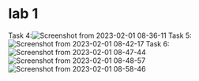 # lab 1
Task 4:![Screenshot from 2023-02-01 08-36-11](https://user-images.githubusercontent.com/94800480/215939482-53b7f943-8929-4cfd-b592-19456018a217.png)
Task 5:![Screenshot from 2023-02-01 08-42-17](https://user-images.githubusercontent.com/94800480/215939914-13526c9f-1a06-42ba-95bb-0b96073e8f2e.png)
Task 6:![Screenshot from 2023-02-01 08-47-44](https://user-images.githubusercontent.com/94800480/215940740-16efc9d0-1d40-48b0-9c94-9d2154ab62cb.png)
![Screenshot from 2023-02-01 08-48-57](https://user-images.githubusercontent.com/94800480/215940852-be88c38f-850c-4c3b-a7aa-70ee9d772dfc.png)
![Screenshot from 2023-02-01 08-58-46](https://user-images.githubusercontent.com/94800480/215942284-eba87d7e-896e-4476-aa68-7e3ea6b4cad0.png)


